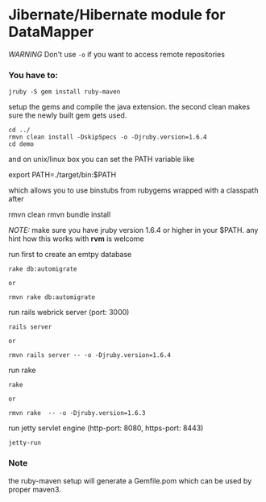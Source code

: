 Jibernate/Hibernate module for DataMapper
=========================================

*WARNING* Don't use `-o` if you want to access remote repositories


### You have to:

    jruby -S gem install ruby-maven

setup the gems and compile the java extension. the second clean makes sure the newly built gem gets used.

    cd ../
    rmvn clean install -DskipSpecs -o -Djruby.version=1.6.4
    cd demo

and on unix/linux box you can set the PATH variable like

   export PATH=./target/bin:$PATH

which allows you to use binstubs from rubygems wrapped with a classpath after

   rmvn clean
   rmvn bundle install

*NOTE:* make sure you have jruby version 1.6.4 or higher in your $PATH. any hint how this works with __rvm__ is welcome

run first to create an emtpy database

    rake db:automigrate

    or
 
    rmvn rake db:automigrate
    
run rails webrick server (port: 3000)

    rails server

    or 

    rmvn rails server -- -o -Djruby.version=1.6.4

run rake

    rake

    or

    rmvn rake  -- -o -Djruby.version=1.6.3

run jetty servlet engine (http-port: 8080, https-port: 8443)

    jetty-run

### Note

the ruby-maven setup will generate a Gemfile.pom which can be used by proper maven3.
